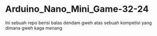 # Arduino_Nano_Mini_Game-32-24
Ini sebuah repo berisi balas dendam gweh atas sebuah kompetisi yang dimana gweh kaga menang
